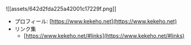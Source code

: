 ![[assets/642d2fda225a42001c17229f.png]]

- プロフィール: [https://www.kekeho.net](https://www.kekeho.net)
- リンク集
	- [https://www.kekeho.net/#links](https://www.kekeho.net/#links)